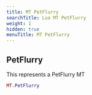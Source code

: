 ```yaml
---
title: MT PetFlurry
searchTitle: Lua MT PetFlurry
weight: 1
hidden: true
menuTitle: MT PetFlurry
---
```

## PetFlurry

This represents a PetFlurry MT
```lua
MT.PetFlurry
```